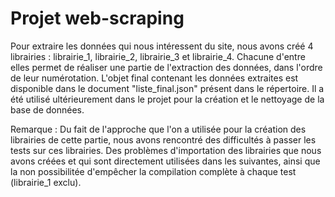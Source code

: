 # Projet web-scraping

Pour extraire les données qui nous intéressent du site, nous avons créé 4 librairies : librairie_1, librairie_2, librairie_3 et librairie_4. Chacune d'entre elles permet de réaliser une partie de l'extraction des données, dans l'ordre de leur numérotation. L'objet final contenant les données extraites est disponible dans le document "liste_final.json" présent dans le répertoire. Il a été utilisé ultérieurement dans le projet pour la création et le nettoyage de la base de données.

Remarque : Du fait de l'approche que l'on a utilisée pour la création des librairies de cette partie, nous avons rencontré des difficultés à passer les tests sur ces librairies. Des problèmes d'importation des librairies que nous avons créées et qui sont directement utilisées dans les suivantes, ainsi que la non possibilitée d'empêcher la compilation complète à chaque test (librairie_1 exclu).
